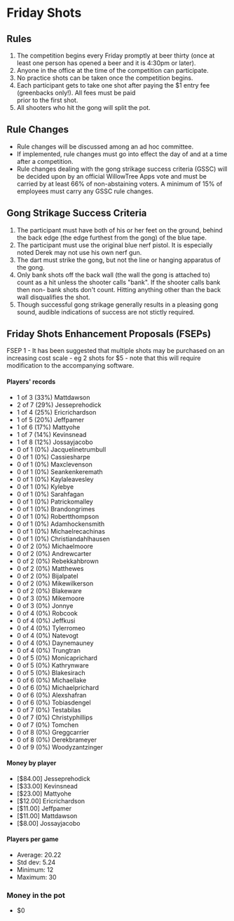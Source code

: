 Friday Shots
=============

Rules
-----
1. The competition begins every Friday promptly at beer thirty (once at least one person has opened a beer and it is 4:30pm or later).
2. Anyone in the office at the time of the competition can participate.
3. No practice shots can be taken once the competition begins.
4. Each participant gets to take one shot after paying the $1 entry fee (greenbacks only!). All fees must be paid  
   prior to the first shot.
5. All shooters who hit the gong will split the pot.

Rule Changes
------------
* Rule changes will be discussed among an ad hoc committee.
* If implemented, rule changes must go into effect the day of and at a time after a competition.
* Rule changes dealing with the gong strikage success criteria (GSSC) will be decided upon by an official WillowTree Apps vote and must be carried by at least 66% of non-abstaining voters.  A minimum of 15% of employees must carry any GSSC rule changes.

Gong Strikage Success Criteria
------------------------------
1. The participant must have both of his or her feet on the ground, behind the back edge (the edge furthest from the gong) of the blue tape.
2. The participant must use the original blue nerf pistol. It is especially noted
   Derek may not use his own nerf gun.
3. The dart must strike the gong, but not the line or hanging apparatus of the gong. 
4. Only bank shots off the back wall (the wall the gong is attached to) count as
   a hit unless the shooter calls "bank". If the shooter calls bank then non-
   bank shots don't count. Hitting anything other than the back wall disqualifies
   the shot.
5. Though successful gong strikage generally results in a pleasing gong sound, audible indications of success are not stictly required.


Friday Shots Enhancement Proposals (FSEPs)
------------------------------------------
FSEP 1 - It has been suggested that multiple shots may be purchased on an increasing
     cost scale - eg 2 shots for $5 - note that this will require modification to the
     accompanying software.

####  Players' records  ####
* 1 of 3 (33%) Mattdawson
* 2 of 7 (29%) Jesseprehodick
* 1 of 4 (25%) Ericrichardson
* 1 of 5 (20%) Jeffpamer
* 1 of 6 (17%) Mattyohe
* 1 of 7 (14%) Kevinsnead
* 1 of 8 (12%) Jossayjacobo
* 0 of 1 (0%) Jacquelinetrumbull
* 0 of 1 (0%) Cassiesharpe
* 0 of 1 (0%) Maxclevenson
* 0 of 1 (0%) Seankenkeremath
* 0 of 1 (0%) Kaylaleavesley
* 0 of 1 (0%) Kylebye
* 0 of 1 (0%) Sarahfagan
* 0 of 1 (0%) Patrickomalley
* 0 of 1 (0%) Brandongrimes
* 0 of 1 (0%) Robertthompson
* 0 of 1 (0%) Adamhockensmith
* 0 of 1 (0%) Michaelrecachinas
* 0 of 1 (0%) Christiandahlhausen
* 0 of 2 (0%) Michaelmoore
* 0 of 2 (0%) Andrewcarter
* 0 of 2 (0%) Rebekkahbrown
* 0 of 2 (0%) Matthewes
* 0 of 2 (0%) Bijalpatel
* 0 of 2 (0%) Mikewilkerson
* 0 of 2 (0%) Blakeware
* 0 of 3 (0%) Mikemoore
* 0 of 3 (0%) Jonnye
* 0 of 4 (0%) Robcook
* 0 of 4 (0%) Jeffkusi
* 0 of 4 (0%) Tylerromeo
* 0 of 4 (0%) Natevogt
* 0 of 4 (0%) Daynemauney
* 0 of 4 (0%) Trungtran
* 0 of 5 (0%) Monicaprichard
* 0 of 5 (0%) Kathrynware
* 0 of 5 (0%) Blakesirach
* 0 of 6 (0%) Michaellake
* 0 of 6 (0%) Michaelprichard
* 0 of 6 (0%) Alexshafran
* 0 of 6 (0%) Tobiasdengel
* 0 of 7 (0%) Testabilas
* 0 of 7 (0%) Christyphillips
* 0 of 7 (0%) Tomchen
* 0 of 8 (0%) Greggcarrier
* 0 of 8 (0%) Derekbrameyer
* 0 of 9 (0%) Woodyzantzinger

#### Money by player  ####
* [$84.00] Jesseprehodick
* [$33.00] Kevinsnead
* [$23.00] Mattyohe
* [$12.00] Ericrichardson
* [$11.00] Jeffpamer
* [$11.00] Mattdawson
* [$8.00] Jossayjacobo

#### Players per game  ####
* Average: 20.22
* Std dev: 5.24
* Minimum: 12
* Maximum: 30

### Money in the pot ###
* $0

